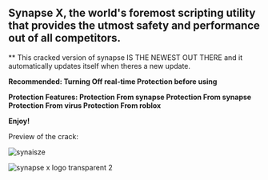 ## Synapse X, the world's foremost scripting utility that provides the utmost safety and performance out of all competitors.
** This cracked version of synapse IS THE NEWEST OUT THERE and it automatically updates itself when theres a new update.

**Recommended:
Turning Off real-time Protection before using**

**Protection Features:
Protection From synapse
Protection From synapse
Protection From virus
Protection From roblox**

**Enjoy!**


Preview of the crack:

![synaisze](https://github.com/gfdz0/Synapse-X/assets/155172210/b6563f8f-c1bd-4f84-b812-a3da39d00283)




![synapse x logo transparent 2](https://github.com/gfdz0/Synapse-X/assets/155172210/c56a03dd-b6a4-4d88-b3d8-0626f66552b6)
